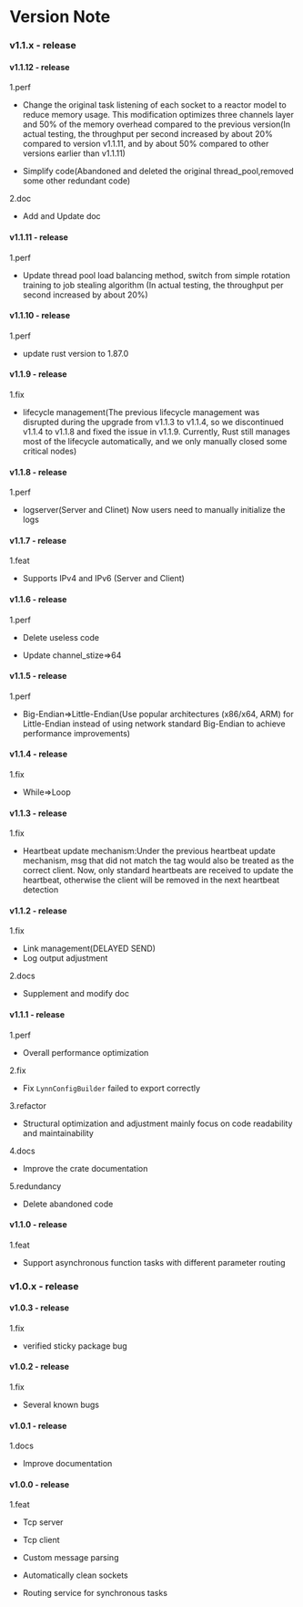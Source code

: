 # Version Note

### v1.1.x - release

#### v1.1.12 - release

1.perf

- Change the original task listening of each socket to a reactor model to reduce memory usage. This modification optimizes three channels layer and 50% of the memory overhead compared to the previous version(In actual testing, the throughput per second increased by about 20% compared to version v1.1.11, and by about 50% compared to other versions earlier than v1.1.11)

- Simplify code(Abandoned and deleted the original thread_pool,removed some other redundant code)

2.doc

- Add and Update doc

#### v1.1.11 - release

1.perf

- Update thread pool load balancing method, switch from simple rotation training to job stealing algorithm (In actual testing, the throughput per second increased by about 20%)

#### v1.1.10 - release

1.perf

- update rust version to 1.87.0

#### v1.1.9 - release

1.fix

- lifecycle management(The previous lifecycle management was disrupted during the upgrade from v1.1.3 to v1.1.4, so we discontinued v1.1.4 to v1.1.8 and fixed the issue in v1.1.9. Currently, Rust still manages most of the lifecycle automatically, and we only manually closed some critical nodes)

#### v1.1.8 - release

1.perf

- logserver(Server and Clinet) Now users need to manually initialize the logs

#### v1.1.7 - release

1.feat

- Supports IPv4 and IPv6 (Server and Client)

#### v1.1.6 - release

1.perf

- Delete useless code

- Update channel_stize=>64

#### v1.1.5 - release

1.perf

- Big-Endian=>Little-Endian(Use popular architectures (x86/x64, ARM) for Little-Endian instead of using network standard Big-Endian to achieve performance improvements)

#### v1.1.4 - release

1.fix

- While=>Loop

#### v1.1.3 - release

1.fix

- Heartbeat update mechanism:Under the previous heartbeat update mechanism, msg that did not match the tag would also be treated as the correct client. Now, only standard heartbeats are received to update the heartbeat, otherwise the client will be removed in the next heartbeat detection

#### v1.1.2 - release

1.fix

- Link management(DELAYED SEND)
- Log output adjustment

2.docs

- Supplement and modify doc

#### v1.1.1 - release

1.perf

- Overall performance optimization

2.fix

- Fix `LynnConfigBuilder` failed to export correctly

3.refactor

- Structural optimization and adjustment mainly focus on code readability and maintainability

4.docs

- Improve the crate documentation

5.redundancy

- Delete abandoned code

#### v1.1.0 - release

1.feat

- Support asynchronous function tasks with different parameter routing

### v1.0.x - release

#### v1.0.3 - release

1.fix

- verified sticky package bug

#### v1.0.2 - release

1.fix

- Several known bugs

#### v1.0.1 - release

1.docs

- Improve documentation

#### v1.0.0 - release

1.feat

- Tcp server

- Tcp client

- Custom message parsing

- Automatically clean sockets

- Routing service for synchronous tasks